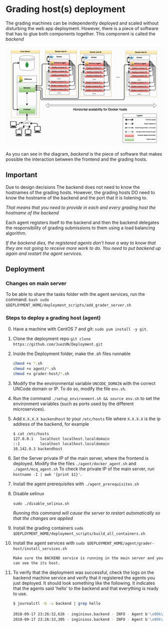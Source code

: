 # Grading host(s) deployment

The grading machines can be independently deployed and scaled without disturbing the web app deployment. However, there is a piece of software that has to glue both components together. This component is called the *backend*

![UNCode's architecture](architecture.PNG?raw=true "Title")

As you can see in the diagram, *backend* is the piece of software that makes possible the interaction between the frontend and the grading hosts.

## Important

Due to design decisions The backend does not need to know the hostnames of the grading hosts. However, the grading hosts DO need to know the hostname of the backend and the port that it is listening to.

*That means that you need to provide in each and every grading host the hostname of the backend*

Each agent registers itself to the backend and then the backend delegates the responsibility of grading submissions to them using a load balancing algorithm.

*If the backend dies, the registered agents don't have a way to know that they are not going to receive more work to do. You need to put backend up again and restart the agent services.*

## Deployment

### Changes on main server

To be able to share the tasks folder with the agent services, run the command: 
    ```bash
    sudo $DEPLOYMENT_HOME/deployment_scripts/add_grader_server.sh
    ```

### Steps to deploy a grading host (agent)

0. Have a machine with CentOS 7 and git: `sudo yum install -y git`.
1. Clone the deployment repo `git clone https://github.com/JuezUN/Deployment.git`
3. Inside the Deployment folder, make the .sh files runnable
    
    ```bash
    chmod +x *.sh
    chmod +x agent/*.sh
    chmod +x grader-host/*.sh
    ```

4. Modify the the environmental variable `UNCODE_DOMAIN` with the correct UNCode domain or IP. To do so, modify the file `env.sh`.

5. Run the command `./setup_environment.sh && source env.sh` to set the environment variables (such as ports used by the different microservices).

6. Add `X.X.X.X backendhost` to your `/etc/hosts` file where `X.X.X.X` is the ip address of the backend, for example 

    ```
    $ cat /etc/hosts
    127.0.0.1   localhost localhost.localdomain
    ::1         localhost localhost.localdomain
    10.142.0.3 backendhost
    
7. Set the Server private IP of the main server, where the frontend is deployed. Modify the the files `./agent/docker_agent.sh` and `./agent/mcq_agent.sh`
    To check the private IP of the main server, run `hostname -I | awk '{print $1}'`.

8. Install the agent prerequisites with `./agent_prerequisites.sh`

9. Disable selinux

   `sudo ./disable_selinux.sh`

   *Running this command will cause the server to restart automatically so that the changes are applied*

10. Install the grading containers `sudo $DEPLOYMENT_HOME/deployment_scripts/build_all_containers.sh`

11. Install the agent services with `sudo $DEPLOYMENT_HOME/agent/grader-host/install_services.sh`

        Make sure the BACKEND service is running in the main server and you can see the its host.

12. To verify that the deployment was successful, check the logs on the backend machine service and verify that it registered the agents you just deployed. It should look something like the following. It indicates that the agents said 'hello' to the backend and that everything is ready to use.

    ```bash
    $ journalctl -b -u backend | grep hello
    
    2018-09-17 23:26:32,626 - inginious.backend - INFO - Agent b'\x00k\x8bEi' () said hello
    2018-09-17 23:26:33,305 - inginious.backend - INFO - Agent b'\x00k\x8bEj' () said hello
    ```
